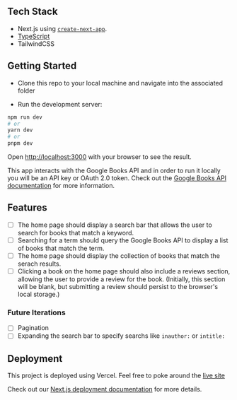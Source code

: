 ## Tech Stack
- Next.js using [`create-next-app`](https://github.com/vercel/next.js/tree/canary/packages/create-next-app).
- [TypeScript](https://nextjs.org/docs/basic-features/typescript)
- TailwindCSS 

## Getting Started
- Clone this repo to your local machine and navigate into the associated folder

- Run the development server:

```bash
npm run dev
# or
yarn dev
# or
pnpm dev
```

Open [http://localhost:3000](http://localhost:3000) with your browser to see the result.

This app interacts with the Google Books API and in order to run it locally you will be an API key or OAuth 2.0 token. Check out the [Google Books API documentation](https://developers.google.com/books/docs/v1/using#APIKey) for more information. 

## Features
- [ ] The home page should display a search bar that allows the user to search for books that match a keyword.
- [ ] Searching for a term should query the Google Books API to display a list of books that match the term. 
- [ ] The home page should display the collection of books that match the serach results.
- [ ] Clicking a book on the home page should also include a reviews section, allowing the user to provide a review for the book. (Initially, this section will be blank, but submitting a review should persist to the browser's local storage.)

### Future Iterations
- [ ] Pagination
- [ ] Expanding the search bar to specify searchs like `inauthor:` or `intitle:`

## Deployment

This project is deployed using Vercel. Feel free to poke around the [live site](https://giving-data-google-books.vercel.app/)

Check out our [Next.js deployment documentation](https://nextjs.org/docs/deployment) for more details.
